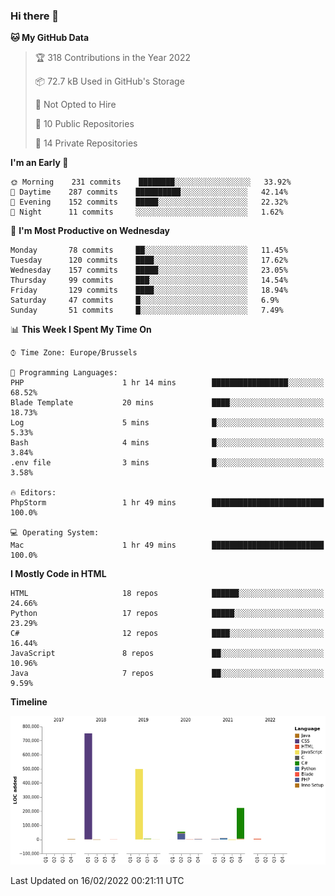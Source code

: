 ### Hi there 👋

<!--START_SECTION:waka-->
**🐱 My GitHub Data** 

> 🏆 318 Contributions in the Year 2022
 > 
> 📦 72.7 kB Used in GitHub's Storage 
 > 
> 🚫 Not Opted to Hire
 > 
> 📜 10 Public Repositories 
 > 
> 🔑 14 Private Repositories  
 > 
**I'm an Early 🐤** 

```text
🌞 Morning    231 commits    ████████░░░░░░░░░░░░░░░░░   33.92% 
🌆 Daytime    287 commits    ██████████░░░░░░░░░░░░░░░   42.14% 
🌃 Evening    152 commits    █████░░░░░░░░░░░░░░░░░░░░   22.32% 
🌙 Night      11 commits     ░░░░░░░░░░░░░░░░░░░░░░░░░   1.62%

```
📅 **I'm Most Productive on Wednesday** 

```text
Monday       78 commits     ██░░░░░░░░░░░░░░░░░░░░░░░   11.45% 
Tuesday      120 commits    ████░░░░░░░░░░░░░░░░░░░░░   17.62% 
Wednesday    157 commits    █████░░░░░░░░░░░░░░░░░░░░   23.05% 
Thursday     99 commits     ███░░░░░░░░░░░░░░░░░░░░░░   14.54% 
Friday       129 commits    ████░░░░░░░░░░░░░░░░░░░░░   18.94% 
Saturday     47 commits     █░░░░░░░░░░░░░░░░░░░░░░░░   6.9% 
Sunday       51 commits     █░░░░░░░░░░░░░░░░░░░░░░░░   7.49%

```


📊 **This Week I Spent My Time On** 

```text
⌚︎ Time Zone: Europe/Brussels

💬 Programming Languages: 
PHP                      1 hr 14 mins        █████████████████░░░░░░░░   68.52% 
Blade Template           20 mins             ████░░░░░░░░░░░░░░░░░░░░░   18.73% 
Log                      5 mins              █░░░░░░░░░░░░░░░░░░░░░░░░   5.33% 
Bash                     4 mins              █░░░░░░░░░░░░░░░░░░░░░░░░   3.84% 
.env file                3 mins              █░░░░░░░░░░░░░░░░░░░░░░░░   3.58%

🔥 Editors: 
PhpStorm                 1 hr 49 mins        █████████████████████████   100.0%

💻 Operating System: 
Mac                      1 hr 49 mins        █████████████████████████   100.0%

```

**I Mostly Code in HTML** 

```text
HTML                     18 repos            ██████░░░░░░░░░░░░░░░░░░░   24.66% 
Python                   17 repos            █████░░░░░░░░░░░░░░░░░░░░   23.29% 
C#                       12 repos            ████░░░░░░░░░░░░░░░░░░░░░   16.44% 
JavaScript               8 repos             ██░░░░░░░░░░░░░░░░░░░░░░░   10.96% 
Java                     7 repos             ██░░░░░░░░░░░░░░░░░░░░░░░   9.59%

```


**Timeline**

![Chart not found](https://raw.githubusercontent.com/guillaumedeplancke/guillaumedeplancke/main/charts/bar_graph.png) 


 Last Updated on 16/02/2022 00:21:11 UTC
<!--END_SECTION:waka-->
